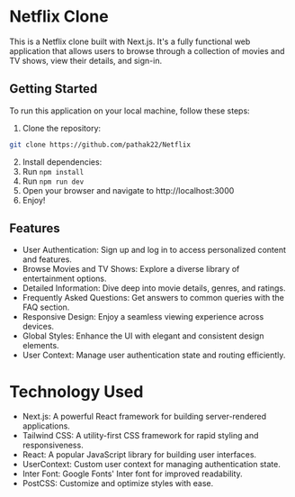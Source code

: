 # Netflix Clone

This is a Netflix clone built with Next.js. It's a fully functional web application that allows users to browse through a collection of movies and TV shows, view their details, and sign-in.

## Getting Started

To run this application on your local machine, follow these steps:

1. Clone the repository:

```bash
git clone https://github.com/pathak22/Netflix
```

2. Install dependencies:
3. Run `npm install`
4. Run `npm run dev`
5. Open your browser and navigate to http://localhost:3000
6. Enjoy!

## Features

- User Authentication: Sign up and log in to access personalized content and features.
- Browse Movies and TV Shows: Explore a diverse library of entertainment options.
- Detailed Information: Dive deep into movie details, genres, and ratings.
- Frequently Asked Questions: Get answers to common queries with the FAQ section.
- Responsive Design: Enjoy a seamless viewing experience across devices.
- Global Styles: Enhance the UI with elegant and consistent design elements.
- User Context: Manage user authentication state and routing efficiently.

# Technology Used

- Next.js: A powerful React framework for building server-rendered applications.
- Tailwind CSS: A utility-first CSS framework for rapid styling and responsiveness.
- React: A popular JavaScript library for building user interfaces.
- UserContext: Custom user context for managing authentication state.
- Inter Font: Google Fonts' Inter font for improved readability.
- PostCSS: Customize and optimize styles with ease.
